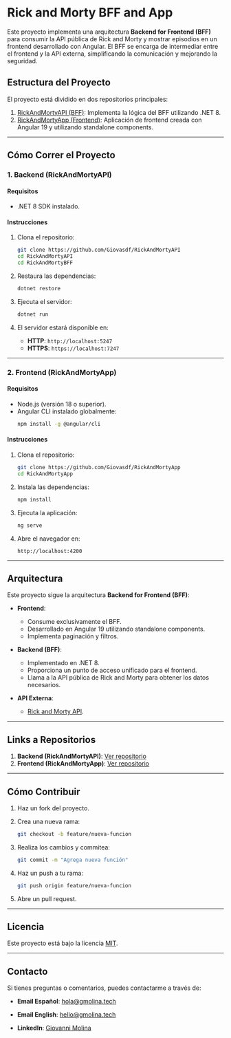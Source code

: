 # Rick and Morty BFF and App

Este proyecto implementa una arquitectura **Backend for Frontend (BFF)** para consumir la API pública de Rick and Morty y mostrar episodios en un frontend desarrollado con Angular. El BFF se encarga de intermediar entre el frontend y la API externa, simplificando la comunicación y mejorando la seguridad.

## **Estructura del Proyecto**

El proyecto está dividido en dos repositorios principales:

1. [RickAndMortyAPI (BFF)](https://github.com/Giovasdf/RickAndMortyAPI): Implementa la lógica del BFF utilizando .NET 8.
2. [RickAndMortyApp (Frontend)](https://github.com/Giovasdf/RickAndMortyApp): Aplicación de frontend creada con Angular 19 y utilizando standalone components.

---

## **Cómo Correr el Proyecto**

### **1. Backend (RickAndMortyAPI)**

#### **Requisitos**
- .NET 8 SDK instalado.

#### **Instrucciones**
1. Clona el repositorio:
   ```bash
   git clone https://github.com/Giovasdf/RickAndMortyAPI
   cd RickAndMortyAPI
   cd RickAndMortyBFF
   ```

2. Restaura las dependencias:
   ```bash
   dotnet restore
   ```

3. Ejecuta el servidor:
   ```bash
   dotnet run
   ```

4. El servidor estará disponible en:
   - **HTTP**: `http://localhost:5247`
   - **HTTPS**: `https://localhost:7247`

---

### **2. Frontend (RickAndMortyApp)**

#### **Requisitos**
- Node.js (versión 18 o superior).
- Angular CLI instalado globalmente:
   ```bash
   npm install -g @angular/cli
   ```

#### **Instrucciones**
1. Clona el repositorio:
   ```bash
   git clone https://github.com/Giovasdf/RickAndMortyApp
   cd RickAndMortyApp
   ```

2. Instala las dependencias:
   ```bash
   npm install
   ```

3. Ejecuta la aplicación:
   ```bash
   ng serve
   ```

4. Abre el navegador en:
   ```text
   http://localhost:4200
   ```

---

## **Arquitectura**

Este proyecto sigue la arquitectura **Backend for Frontend (BFF)**:

- **Frontend**:
  - Consume exclusivamente el BFF.
  - Desarrollado en Angular 19 utilizando standalone components.
  - Implementa paginación y filtros.

- **Backend (BFF)**:
  - Implementado en .NET 8.
  - Proporciona un punto de acceso unificado para el frontend.
  - Llama a la API pública de Rick and Morty para obtener los datos necesarios.

- **API Externa**:
  - [Rick and Morty API](https://rickandmortyapi.com).

---

## **Links a Repositorios**

1. **Backend (RickAndMortyAPI)**: [Ver repositorio](https://github.com/Giovasdf/RickAndMortyAPI)
2. **Frontend (RickAndMortyApp)**: [Ver repositorio](https://github.com/Giovasdf/RickAndMortyApp)

---

## **Cómo Contribuir**

1. Haz un fork del proyecto.
2. Crea una nueva rama:
   ```bash
   git checkout -b feature/nueva-funcion
   ```

3. Realiza los cambios y commitea:
   ```bash
   git commit -m "Agrega nueva función"
   ```

4. Haz un push a tu rama:
   ```bash
   git push origin feature/nueva-funcion
   ```

5. Abre un pull request.

---

## **Licencia**

Este proyecto está bajo la licencia [MIT](LICENSE).

---

## **Contacto**

Si tienes preguntas o comentarios, puedes contactarme a través de:
- **Email Español**: [hola@gmolina.tech](mailto:hola@gmolina.tech)
- **Email English**: [hello@gmolina.tech](mailto:hello@gmolina.tech)

- **LinkedIn**: [Giovanni Molina](https://www.linkedin.com/in/giovannimg/)
